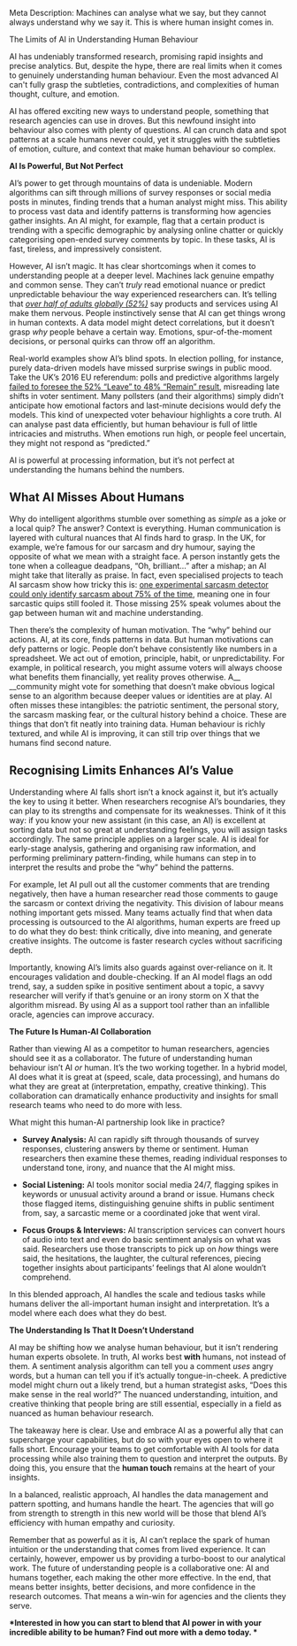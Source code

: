 Meta Description: Machines can analyse what we say, but they cannot always understand why we say it\. This is where human insight comes in\.

<a id="_heading=h.evquaq79efsb"></a>The Limits of AI in Understanding Human Behaviour

AI has undeniably transformed research, promising rapid insights and precise analytics\. But, despite the hype, there are real limits when it comes to genuinely understanding human behaviour\. Even the most advanced AI can't fully grasp the subtleties, contradictions, and complexities of human thought, culture, and emotion\.

AI has offered exciting new ways to understand people, something that research agencies can use in droves\. But this newfound insight into behaviour also comes with plenty of questions\. AI can crunch data and spot patterns at a scale humans never could, yet it struggles with the subtleties of emotion, culture, and context that make human behaviour so complex\. 

__AI Is Powerful, But Not Perfect__

AI’s power to get through mountains of data is undeniable\. Modern algorithms can sift through millions of survey responses or social media posts in minutes, finding trends that a human analyst might miss\. This ability to process vast data and identify patterns is transforming how agencies gather insights\. An AI might, for example, flag that a certain product is trending with a specific demographic by analysing online chatter or quickly categorising open\-ended survey comments by topic\. In these tasks, AI is fast, tireless, and impressively consistent\.

However, AI isn’t magic\. It has clear shortcomings when it comes to understanding people at a deeper level\. Machines lack genuine empathy and common sense\. They can’t *truly* read emotional nuance or predict unpredictable behaviour the way experienced researchers can\. It’s telling that [*over half of adults globally \(52%\)*](https://www.ipsos.com/en-us/ai-making-world-more-nervous#:~:text=On%20average%20across%20the%2031,also%2054) say products and services using AI make them nervous​\. People instinctively sense that AI can get things wrong in human contexts\. A data model might detect correlations, but it doesn’t grasp *why* people behave a certain way\. Emotions, spur\-of\-the\-moment decisions, or personal quirks can throw off an algorithm\.

Real\-world examples show AI’s blind spots\. In election polling, for instance, purely data\-driven models have missed surprise swings in public mood\. Take the UK’s 2016 EU referendum: polls and predictive algorithms largely [failed to foresee the 52% “Leave” to 48% “Remain” result](https://www.theguardian.com/politics/2016/jun/24/how-eu-referendum-pollsters-wrong-opinion-predict-close#:~:text=It%20wasn%E2%80%99t%20just%20a%20bad,up%20to%20the%20vote), misreading late shifts in voter sentiment​\. Many pollsters \(and their algorithms\) simply didn’t anticipate how emotional factors and last\-minute decisions would defy the models\. This kind of unexpected voter behaviour highlights a core truth\. AI can analyse past data efficiently, but human behaviour is full of little intricacies and mistruths\. When emotions run high, or people feel uncertain, they might not respond as “predicted\.” 

AI is powerful at processing information, but it’s not perfect at understanding the humans behind the numbers\.

## <a id="_heading=h.d7xrm6pdubw9"></a>__What AI Misses About Humans__

Why do intelligent algorithms stumble over something as *simple* as a joke or a local quip? The answer? Context is everything\. Human communication is layered with cultural nuances that AI finds hard to grasp\. In the UK, for example, we’re famous for our sarcasm and dry humour, saying the opposite of what we mean with a straight face\. A person instantly gets the tone when a colleague deadpans, “Oh, brilliant…” after a mishap; an AI might take that literally as praise\. In fact, even specialised projects to teach AI sarcasm show how tricky this is: [one experimental sarcasm detector could only identify sarcasm about 75% of the time](https://www.theguardian.com/technology/article/2024/jun/23/emotional-artificial-intelligence-chatgpt-4o-hume-algorithmic-bias), meaning one in four sarcastic quips still fooled it​\. Those missing 25% speak volumes about the gap between human wit and machine understanding\.

Then there’s the complexity of human motivation\. The “why” behind our actions\. AI, at its core, finds patterns in data\. But human motivations can defy patterns or logic\. People don’t behave consistently like numbers in a spreadsheet\. We act out of emotion, principle, habit, or unpredictability\. For example, in political research, you might assume voters will always choose what benefits them financially, yet reality proves otherwise\. A__ __community might vote for something that doesn’t make obvious logical sense to an algorithm because deeper values or identities are at play\. AI often misses these intangibles: the patriotic sentiment, the personal story, the sarcasm masking fear, or the cultural history behind a choice\. These are things that don’t fit neatly into training data\. Human behaviour is richly textured, and while AI is improving, it can still trip over things that we humans find second nature\.

## <a id="_heading=h.xeoxpob905oa"></a>__Recognising Limits Enhances AI’s Value__

Understanding where AI falls short isn’t a knock against it, but it’s actually the key to using it better\. When researchers recognise AI’s boundaries, they can play to its strengths and compensate for its weaknesses\. Think of it this way: if you know your new assistant \(in this case, an AI\) is excellent at sorting data but not so great at understanding feelings, you will assign tasks accordingly\. The same principle applies on a larger scale\. AI is ideal for early\-stage analysis, gathering and organising raw information, and performing preliminary pattern\-finding, while humans can step in to interpret the results and probe the “why” behind the patterns\.

For example, let AI pull out all the customer comments that are trending negatively, then have a human researcher read those comments to gauge the sarcasm or context driving the negativity\. This division of labour means nothing important gets missed\. Many teams actually find that when data processing is outsourced to the AI algorithms, human experts are freed up to do what they do best: think critically, dive into meaning, and generate creative insights\. The outcome is faster research cycles without sacrificing depth\.

Importantly, knowing AI’s limits also guards against over\-reliance on it\. It encourages validation and double\-checking\. If an AI model flags an odd trend, say, a sudden spike in positive sentiment about a topic, a savvy researcher will verify if that’s genuine or an irony storm on X that the algorithm misread\. By using AI as a support tool rather than an infallible oracle, agencies can improve accuracy\. 

__The Future Is Human\-AI Collaboration__

Rather than viewing AI as a competitor to human researchers, agencies should see it as a collaborator\. The future of understanding human behaviour isn’t AI *or* human\. It’s the two working together\. In a hybrid model, AI does what it is great at \(speed, scale, data processing\), and humans do what they are great at \(interpretation, empathy, creative thinking\)\. This collaboration can dramatically enhance productivity and insights for small research teams who need to do more with less\.

What might this human\-AI partnership look like in practice? 

- __Survey Analysis:__ AI can rapidly sift through thousands of survey responses, clustering answers by theme or sentiment\. Human researchers then examine these themes, reading individual responses to understand tone, irony, and nuance that the AI might miss\.  

- __Social Listening:__ AI tools monitor social media 24/7, flagging spikes in keywords or unusual activity around a brand or issue\. Humans check those flagged items, distinguishing genuine shifts in public sentiment from, say, a sarcastic meme or a coordinated joke that went viral\.  

- __Focus Groups & Interviews:__ AI transcription services can convert hours of audio into text and even do basic sentiment analysis on what was said\. Researchers use those transcripts to pick up on *how* things were said, the hesitations, the laughter, the cultural references, piecing together insights about participants’ feelings that AI alone wouldn’t comprehend\.  


In this blended approach, AI handles the scale and tedious tasks while humans deliver the all\-important human insight and interpretation\. It’s a model where each does what they do best\. 

__The Understanding Is That It Doesn’t Understand__

AI may be shifting how we analyse human behaviour, but it isn’t rendering human experts obsolete\. In truth, AI works best __with__ humans, not instead of them\. A sentiment analysis algorithm can tell you a comment *uses* angry words, but a human can tell you if it’s actually tongue\-in\-cheek\. A predictive model might churn out a likely trend, but a human strategist asks, “Does this make sense in the real world?” The nuanced understanding, intuition, and creative thinking that people bring are still essential, especially in a field as nuanced as human behaviour research\.

The takeaway here is clear\. Use and embrace AI as a powerful ally that can supercharge your capabilities, but do so with your eyes open to where it falls short\. Encourage your teams to get comfortable with AI tools for data processing while also training them to question and interpret the outputs\. By doing this, you ensure that the __human touch__ remains at the heart of your insights\.

In a balanced, realistic approach, AI handles the data management and pattern spotting, and humans handle the heart\. The agencies that will go from strength to strength in this new world will be those that blend AI’s efficiency with human empathy and curiosity\. 

Remember that as powerful as it is, AI can’t replace the spark of human intuition or the understanding that comes from lived experience\. It can certainly, however, empower us by providing a turbo\-boost to our analytical work\. The future of understanding people is a collaborative one: AI and humans together, each making the other more effective\. In the end, that means better insights, better decisions, and more confidence in the research outcomes\. That means a win\-win for agencies and the clients they serve\.

__*Interested in how you can start to blend that AI power in with your incredible ability to be human? Find out more with a demo today\. *__

